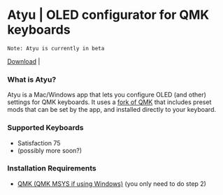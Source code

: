 # Atyu | OLED configurator for QMK keyboards

`Note: Atyu is currently in beta`

[Download](https://github.com/atude/atyu-app/releases) | 

### What is Atyu?
Atyu is a Mac/Windows app that lets you configure OLED (and other) settings for QMK keyboards. It uses a [fork of QMK](https://github.com/atude/qmk_firmware) that includes preset mods that can be set by the app, and installed directly to your keyboard. 

### Supported Keyboards
- Satisfaction 75
- (possibly more soon?)

### Installation Requirements
- [QMK (QMK MSYS if using Windows)](https://docs.qmk.fm/#/newbs_getting_started?id=set-up-your-environment) (you only need to do step 2)

